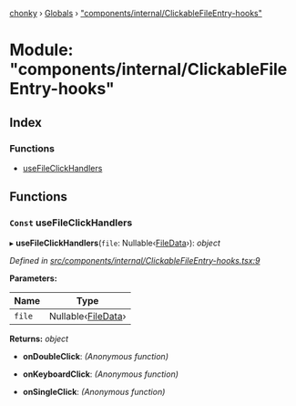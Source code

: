 [chonky](../README.md) › [Globals](../globals.md) › ["components/internal/ClickableFileEntry-hooks"](_components_internal_clickablefileentry_hooks_.md)

# Module: "components/internal/ClickableFileEntry-hooks"

## Index

### Functions

* [useFileClickHandlers](_components_internal_clickablefileentry_hooks_.md#const-usefileclickhandlers)

## Functions

### `Const` useFileClickHandlers

▸ **useFileClickHandlers**(`file`: Nullable‹[FileData](../interfaces/_typedef_.filedata.md)›): *object*

*Defined in [src/components/internal/ClickableFileEntry-hooks.tsx:9](https://github.com/TimboKZ/Chonky/blob/cc6d20b/src/components/internal/ClickableFileEntry-hooks.tsx#L9)*

**Parameters:**

Name | Type |
------ | ------ |
`file` | Nullable‹[FileData](../interfaces/_typedef_.filedata.md)› |

**Returns:** *object*

* **onDoubleClick**: *(Anonymous function)*

* **onKeyboardClick**: *(Anonymous function)*

* **onSingleClick**: *(Anonymous function)*
